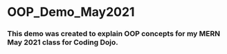 # OOP_Demo_May2021

### This demo was created to explain OOP concepts for my MERN May 2021 class for Coding Dojo.
